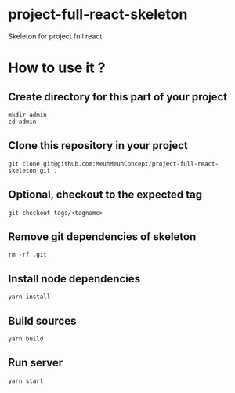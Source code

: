 # project-full-react-skeleton
Skeleton for project full react

# How to use it ?

## Create directory for this part of your project
```
mkdir admin
cd admin
```

## Clone this repository in your project
```
git clone git@github.com:MeuhMeuhConcept/project-full-react-skeleton.git .
```

## Optional, checkout to the expected tag
```
git checkout tags/<tagname>
```

## Remove git dependencies of skeleton
```
rm -rf .git
```

## Install node dependencies
```
yarn install
```

## Build sources
```
yarn build
```

## Run server
```
yarn start
```